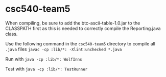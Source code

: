 # csc540-team5

When compiling, be sure to add the btc-ascii-table-1.0.jar to the CLASSPATH first as this is needed to correctly compile the Reporting.java class.

Use the following command in the `csc540-team5` directory to compile all `.java` files
```javac -cp :lib/*: -Xlint:unchecked *.java```

Run with ```java -cp :lib/*: WolfInns```

Test with ```java -cp :lib/*: TestRunner```
